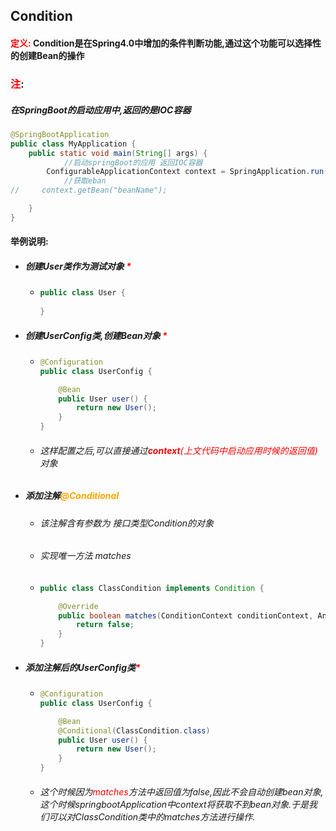 ## Condition

#### <font color='red'>定义:</font>	Condition是在Spring4.0中增加的条件判断功能,通过这个功能可以选择性的创建Bean的操作



### <font color='red'>注</font>:

##### 在SpringBoot的启动应用中,返回的是IOC容器

```java
@SpringBootApplication
public class MyApplication {
    public static void main(String[] args) {
            //启动springBoot的应用 返回IOC容器
        ConfigurableApplicationContext context = SpringApplication.run(MyApplication.class, args);
            //获取eban
//     context.getBean("beanName");

    }
}
```





#### 举例说明:

- ##### 创建User类作为测试对象	<font color='red'>*</font>

  - ```java
    public class User {
        
    }
    ```

- ##### 创建UserConfig类,创建Bean对象   <font color='red'>*</font>

  - ```java
    @Configuration
    public class UserConfig {
    
        @Bean
        public User user() {
            return new User();
        }
    }
    ```

  - ###### 这样配置之后,可以直接通过<font color='red'>**context**(上文代码中启动应用时候的返回值)</font>对象

- ##### 添加注解<font color='orange'>@Conditional</font>

  - ###### 该注解含有参数为 接口类型Condition的对象

  - ###### 实现唯一方法 matches

  - ```java
    public class ClassCondition implements Condition {
    
        @Override
        public boolean matches(ConditionContext conditionContext, AnnotatedTypeMetadata annotatedTypeMetadata) {
            return false;
        }
    }
    ```

- ##### 添加注解后的UserConfig类<font color='red'>*</font>

  - ```java
    @Configuration
    public class UserConfig {
    
        @Bean
        @Conditional(ClassCondition.class)
        public User user() {
            return new User();
        }
    }
    ```

  - ###### 这个时候因为<font color='red'>matches</font>方法中返回值为false,因此不会自动创建bean对象,这个时候springbootApplication中context将获取不到bean对象.于是我们可以对ClassCondition类中的matches方法进行操作.

